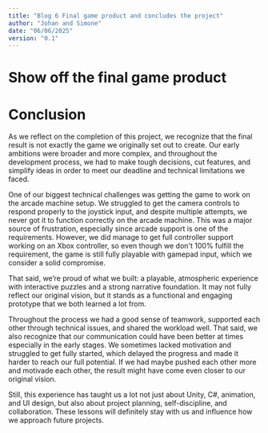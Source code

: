 ```yaml
---
title: "Blog 6 Final game product and concludes the project"
author: "Johan and Simone"
date: "06/06/2025"
version: "0.1"
---
```


# Show off the final game product


# Conclusion
As we reflect on the completion of this project, we recognize that the final result is not exactly the game we originally set out to create. Our early ambitions were broader and more complex, and throughout the development process, we had to make tough decisions, cut features, and simplify ideas in order to meet our deadline and technical limitations we faced.

One of our biggest technical challenges was getting the game to work on the arcade machine setup. We struggled to get the camera controls to respond properly to the joystick input, and despite multiple attempts, we never got it to function correctly on the arcade machine. This was a major source of frustration, especially since arcade support is one of the requirements. However, we did manage to get full controller support working on an Xbox controller, so even though we don't 100% fulfill the requirement, the game is still fully playable with gamepad input, which we consider a solid compromise.

That said, we’re proud of what we built: a playable, atmospheric experience with interactive puzzles and a strong narrative foundation. It may not fully reflect our original vision, but it stands as a functional and engaging prototype that we both learned a lot from.

Throughout the process we had a good sense of teamwork, supported each other through technical issues, and shared the workload well. That said, we also recognize that our communication could have been better at times especially in the early stages. We sometimes lacked motivation and struggled to get fully started, which delayed the progress and made it harder to reach our full potential. If we had maybe pushed each other more and motivade each other, the result might have come even closer to our original vision.

Still, this experience has taught us a lot not just about Unity, C#, animation, and UI design, but also about project planning, self-discipline, and collaboration. These lessons will definitely stay with us and influence how we approach future projects.

